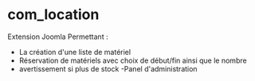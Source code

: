 # com_location

Extension Joomla Permettant :

- La création d'une liste de matériel
- Réservation de matériels avec choix de début/fin ainsi que le nombre
- avertissement si plus de stock
 -Panel d'administration
